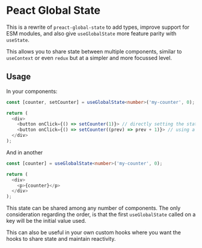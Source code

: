 # Peact Global State

This is a rewrite of `preact-global-state` to add types, improve support for ESM modules, and also give `useGlobalState` more feature parity with `useState`.

This allows you to share state between multiple components, similar to `useContext` or even `redux` but at a simpler and more focussed level.

## Usage

In your components:

```ts
const [counter, setCounter] = useGlobalState<number>('my-counter', 0); // (state label: string; initial value?: any)

return (
  <div>
    <button onClick={() => setCounter(1)}> // directly setting the state Set to 1!</button>
    <button onClick={() => setCounter((prev) => prev + 1)}> // using a state function to update the state Increment!</button>
  </div>
);
```

And in another

```ts
const [counter] = useGlobalState<number>('my-counter', 0);

return (
  <div>
    <p>{counter}</p>
  </div>
);
```

This state can be shared among any number of components. The only consideration regarding the order, is that the first `useGlobalState` called on a key will be the initial value used.

This can also be useful in your own custom hooks where you want the hooks to share state and maintain reactivity.
